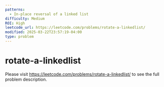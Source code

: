 ```yaml
---
patterns:
  - In-place reversal of a linked list
difficulty: Medium
ROI: High
leetcode_url: https://leetcode.com/problems/rotate-a-linkedlist/
modified: 2025-03-22T23:57:19-04:00
type: problem
---
```


# rotate-a-linkedlist

Please visit https://leetcode.com/problems/rotate-a-linkedlist/ to see the full problem description.
